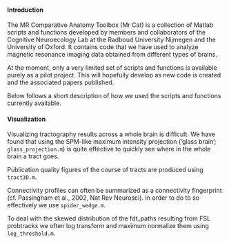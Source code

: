 #### Introduction

The MR Comparative Anatomy Toolbox (Mr Cat) is a collection of Matlab scripts and functions developed by members and collaborators of the Cognitive Neuroecology Lab at the Radboud University Nijmegen and the University of Oxford. It contains code that we have used to analyze magnetic resonance imaging data obtained from different types of brains.

At the moment, only a very limited set of scripts and functions is available purely as a pilot project. This will hopefully develop as new code is created and the associated papers published.

Below follows a short description of how we used the scripts and functions currently available.

#### Visualization

Visualizing tractography results across a whole brain is difficult. We have found that using the SPM-like maximum intensity projection (‘glass brain’; `glass_projection.m`) is quite effective to quickly see where in the whole brain a tract goes.Publication quality figures of the course of tracts are produced using `tract3D.m`.Connectivity profiles can often be summarized as a connectivity fingerprint (cf. Passingham et al., 2002, Nat Rev Neurosci). In order to do to so effectively we use `spider_wedge.m`.To deal with the skewed distribution of the fdt_paths resulting from FSL probtrackx we often log transform and maximum normalize them using `log_threshold.m`.